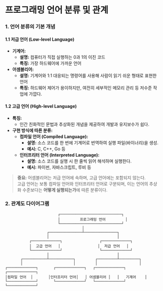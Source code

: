 # 프로그래밍 언어 분류 및 관계

### 1. 언어 분류의 기본 개념

#### 1.1 저급 언어 (Low-level Language)

* **기계어:**
  * **설명:** 컴퓨터가 직접 실행하는 0과 1의 이진 코드
  * **특징:** 가장 하드웨어에 가까운 언어
* **어셈블리어:**
  * **설명:** 기계어와 1:1 대응되는 명령어를 사용해 사람이 읽기 쉬운 형태로 표현한 언어
  * **특징:** 하드웨어 제어가 용이하지만, 여전히 세부적인 메모리 관리 등 저수준 작업에 가깝다.

#### 1.2 고급 언어 (High-level Language)

* **특징:**
  * 인간 친화적인 문법과 추상화된 개념을 제공하여 개발과 유지보수가 쉽다.
* **구현 방식에 따른 분류:**
  * **컴파일 언어 (Compiled Language):**
    * **설명:** 소스 코드를 한 번에 기계어로 번역하여 실행 파일(바이너리)을 생성.
    * **예시:** C, C++, Go 등
  * **인터프리터 언어 (Interpreted Language):**
    * **설명:** 소스 코드를 실행 시 한 줄씩 읽어 해석하며 실행한다.
    * **예시:** 파이썬, 자바스크립트, 루비 등

> **중요:** 어셈블리어는 저급 언어에 속하며, 고급 언어에는 포함되지 않는다.\
> 고급 언어는 보통 컴파일 언어와 인터프리터 언어로 구분되며, 이는 언어의 추상화 수준보다는 **어떻게 실행되는가**에 따른 분류이다.

### 2. 관계도 다이어그램

```plaintext
                        ┌────────────────────────────┐
                        │         프로그래밍 언어         │
                        └────────────────────────────┘
                                   │
                   ┌───────────────┴───────────────┐
                   │                               │
           ┌─────────────┐                 ┌─────────────┐
           │  고급 언어   │                 │  저급 언어   │
           └─────────────┘                 └─────────────┘
                   │                               │
       ┌───────────┴───────────┐         ┌─────────┴─────────┐
       │                       │         │                   │
┌─────────────┐       ┌─────────────┐   ┌─────────────┐   ┌─────────────┐
│컴파일 언어  │       │인터프리터 언어│   │ 어셈블리어 │   │   기계어    │
└─────────────┘       └─────────────┘   └─────────────┘   └─────────────┘
```

